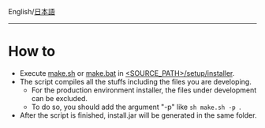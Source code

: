 English/[日本語](https://github.com/aegif/NemakiWare/wiki/%E9%96%8B%E7%99%BA:-%E3%82%A4%E3%83%B3%E3%82%B9%E3%83%88%E3%83%BC%E3%83%A9%E3%81%AE%E3%83%93%E3%83%AB%E3%83%89)
***
# How to
- Execute [make.sh](https://github.com/aegif/NemakiWare/blob/master/setup/installer/make.sh) or [make.bat](https://github.com/aegif/NemakiWare/blob/master/setup/installer/make.bat) in [<SOURCE_PATH>/setup/installer](https://github.com/aegif/NemakiWare/tree/master/setup/installer).
- The script compiles all the stuffs including the files you are developing.
  - For the production environment installer, the files under development can be excluded.
  - To do so, you should add the argument "-p" like `sh make.sh -p `.
- After the script is finished, install.jar will be generated in the same folder.